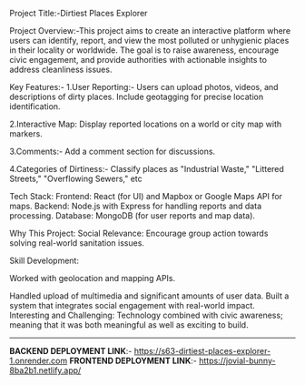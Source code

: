 Project Title:-Dirtiest Places Explorer

Project Overview:-This project aims to create an interactive platform where users can identify, report, and view the most polluted or unhygienic places in their locality or worldwide. The goal is to raise awareness, encourage civic engagement, and provide authorities with actionable insights to address cleanliness issues.

Key Features:- 1.User Reporting:- Users can upload photos, videos, and descriptions of dirty places. Include geotagging for precise location identification.

2.Interactive Map: Display reported locations on a world or city map with markers.

3.Comments:- Add a comment section for discussions.

4.Categories of Dirtiness:- Classify places as "Industrial Waste," "Littered Streets," "Overflowing Sewers," etc

Tech Stack: Frontend: React (for UI) and Mapbox or Google Maps API for maps. Backend: Node.js with Express for handling reports and data processing. Database: MongoDB (for user reports and map data).

Why This Project: Social Relevance: Encourage group action towards solving real-world sanitation issues.

Skill Development:

Worked with geolocation and mapping APIs.

Handled upload of multimedia and significant amounts of user data. Built a system that integrates social engagement with real-world impact. Interesting and Challenging: Technology combined with civic awareness; meaning that it was both meaningful as well as exciting to build.



---------------


**BACKEND DEPLOYMENT LINK**:- https://s63-dirtiest-places-explorer-1.onrender.com
**FRONTEND DEPLOYMENT LINK**:- https://jovial-bunny-8ba2b1.netlify.app/
